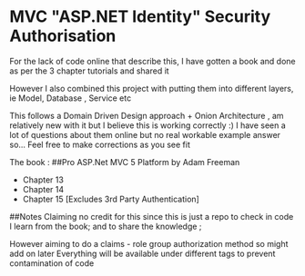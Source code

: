 # MVC "ASP.NET Identity" Security Authorisation
For the lack of code online that describe this, I have gotten a book and done as per the 3 chapter tutorials and shared it

However I also combined this project with putting them into different layers, ie Model, Database , Service etc

This follows a Domain Driven Design approach + Onion Architecture , am relatively new with it but I believe this is working correctly :)
I have seen a lot of questions about them online but no real workable example answer so...
Feel free to make corrections as you see fit

The book :
##Pro ASP.Net MVC 5 Platform by Adam Freeman
* Chapter 13
* Chapter 14
* Chapter 15  [Excludes 3rd Party Authentication]

##Notes
Claiming no credit for this since this is just a repo to check in code I learn from the book; and to share the knowledge ;

However aiming to do a claims - role group authorization method so might add on later
Everything will be available under different tags to prevent contamination of code

